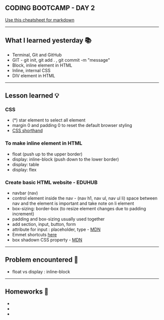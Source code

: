 ## CODING BOOTCAMP - DAY 2
[Use this cheatsheet for markdown](https://www.markdownguide.org/cheat-sheet/)

---

## What I learned yesterday 📚
* Terminal, Git and GitHub
* GIT - git init, git add . , git commit -m "message"
* Block, inline element in HTML
* Inline, internal CSS
* DIV element in HTML

---

## Lesson learned 💡
### CSS
* (*) star element to select all element
* margin 0 and padding 0 to reset the default browser styling
* [CSS shorthand](https://developer.mozilla.org/en-US/docs/Web/CSS/margin#more_examples)

### To make inline element in HTML
* float (push up to the upper border)
* display: inline-block (push down to the lower border)
* display: table
* display: flex

### Create basic HTML website - EDUHUB
* navbar (nav)
* control element inside the nav - (nav h1, nav ul, nav ul li) space between nav and the element is important and take note on li element
* box-sizing: border-box (to resize element changes due to padding increment)
* padding and box-sizing usually used together
* add section, input, button, form
* attribute for input : placeholder, type - [MDN](https://developer.mozilla.org/en-US/docs/Web/HTML/Element/input)
* Emmet shortcuts [here](https://code.visualstudio.com/docs/editor/emmet#_how-to-expand-emmet-abbreviations-and-snippets)
* box shadown CSS property - [MDN](https://developer.mozilla.org/en-US/docs/Web/CSS/box-shadow)


---

## Problem encountered 🧐
* float vs display : inline-block

---

## Homeworks 📝
*
*
*